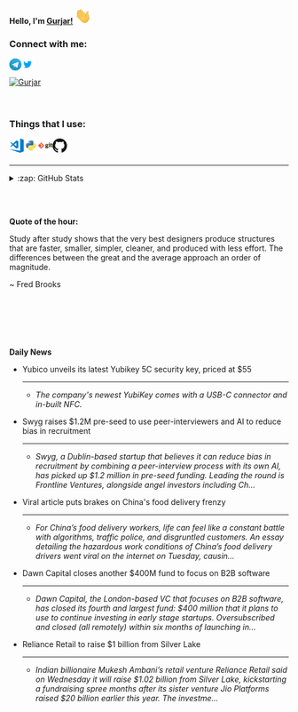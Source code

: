 #### Hello, I'm [Gurjar!](https://GurjarKing.github.io) <img src="https://raw.githubusercontent.com/ABSphreak/ABSphreak/master/gifs/Hi.gif" width="30px"></h2>


### Connect with me:

[<img align="left" alt="Gurjar | Telegram" width="22px" src="https://raw.githubusercontent.com/github/explore/80688e429a7d4ef2fca1e82350fe8e3517d3494d/topics/telegram/telegram.png" />][Telegram]
[<img align="left" alt="Gurjar | Twitter" width="22px" src="https://raw.githubusercontent.com/github/explore/80688e429a7d4ef2fca1e82350fe8e3517d3494d/topics/twitter/twitter.png" />][Twitter]
<br >
<br >
<a href="https://github.com/GurjarKing"><img src="https://komarev.com/ghpvc/?username=GurjarKing" alt="Gurjar" /></a> <br />
<br />
<br />
<!-- <br >

![](https://visitor-badge.glitch.me/badge?page_id=GurjarKing)

<br /> -->

### Things that I use:

[<img align="left" alt="Visual Studio Code" width="26px" src="https://raw.githubusercontent.com/github/explore/80688e429a7d4ef2fca1e82350fe8e3517d3494d/topics/visual-studio-code/visual-studio-code.png" />][VSCode]
[<img align="left" alt="Python" width="26px" src="https://raw.githubusercontent.com/github/explore/80688e429a7d4ef2fca1e82350fe8e3517d3494d/topics/python/python.png" />][Python]
[<img align="left" alt="Git" width="26px" src="https://raw.githubusercontent.com/github/explore/80688e429a7d4ef2fca1e82350fe8e3517d3494d/topics/git/git.png" />][Git]
[<img align="left" alt="GitHub" width="26px" src="https://raw.githubusercontent.com/github/explore/78df643247d429f6cc873026c0622819ad797942/topics/github/github.png" />][Github]

<br />
<br />

---
<details>
  <summary>:zap: GitHub Stats</summary>

<img align="left" alt="Gurjar's Github Stats" src="https://github-readme-stats.vercel.app/api?username=GurjarKing&show_icons=true&hide_border=true&count_private=true&include_all_commit=true&theme=algolia" />

</details>

<!-- ### 🔔 My latest tweet
<a href="https://twitter.com/Gurjar_King43" target="_blank">
	<img src="https://github.com/GurjarKing/GurjarKing/raw/master/tweet.png" width="70%" align="center" alt="Click to view on Twitter" title="My latest tweet, as an image"/>
</a> -->
<br>

<pre>

</pre>

**Quote of the hour:**

Study after study shows that the very best designers produce structures that are faster, smaller, simpler, cleaner, and produced with less effort. The differences between the great and the average approach an order of magnitude.

~ Fred Brooks
<pre>

</pre>
<br>
<pre>


</pre>
<strong>Daily News</strong>
  
  - Yubico unveils its latest Yubikey 5C security key, priced at $55
     <hr/>
     
      - *The company's newest YubiKey comes with a USB-C connector and in-built NFC.*
     
  - Swyg raises $1.2M pre-seed to use peer-interviewers and AI to reduce bias in recruitment
      <hr/>
      
      - *Swyg, a Dublin-based startup that believes it can reduce bias in recruitment by combining a peer-interview process with its own AI, has picked up $1.2 million in pre-seed funding. Leading the round is Frontline Ventures, alongside angel investors including Ch…*
      
  - Viral article puts brakes on China's food delivery frenzy
      <hr/>
      
      - *For China’s food delivery workers, life can feel like a constant battle with algorithms, traffic police, and disgruntled customers. An essay detailing the hazardous work conditions of China’s food delivery drivers went viral on the internet on Tuesday, causin…*
      
  - Dawn Capital closes another $400M fund to focus on B2B software
      <hr/>
      
      - *Dawn Capital, the London-based VC that focuses on B2B software, has closed its fourth and largest fund: $400 million that it plans to use to continue investing in early stage startups. Oversubscribed and closed (all remotely) within six months of launching in…*
       
  - Reliance Retail to raise $1 billion from Silver Lake
      <hr/>
       
       - *Indian billionaire Mukesh Ambani’s retail venture Reliance Retail said on Wednesday it will raise $1.02 billion from Silver Lake, kickstarting a fundraising spree months after its sister venture Jio Platforms raised $20 billion earlier this year. The investme…*
      

<br />

[VSCode]: https://code.visualstudio.com/
[Python]: https://www.python.org/
[Git]: https://git-scm.com/
[Github]: https://github.com/
[Telegram]: https://t.me/Gurjar_King/
[Twitter]: https://twitter.com/Gurjar_King43/
